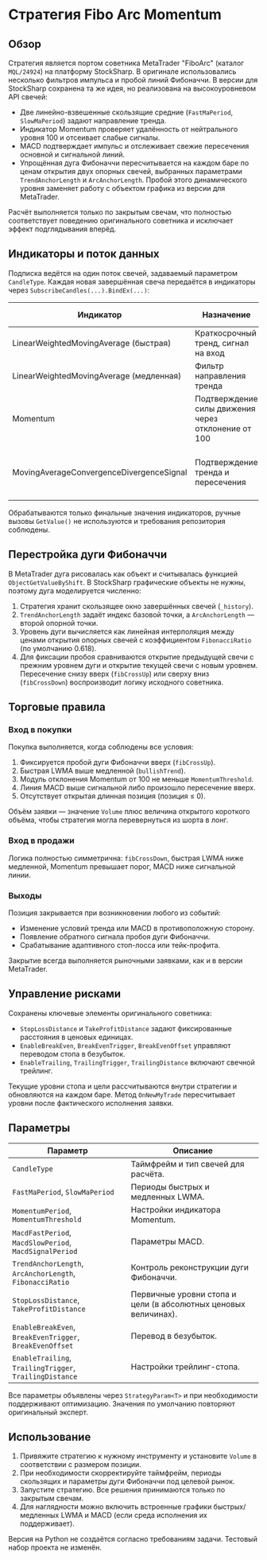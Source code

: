 # Стратегия Fibo Arc Momentum

## Обзор

Стратегия является портом советника MetaTrader "FiboArc" (каталог `MQL/24924`) на платформу StockSharp. В оригинале
использовались несколько фильтров импульса и пробой линий Фибоначчи. В версии для StockSharp сохранена та же идея, но
реализована на высокоуровневом API свечей:

* Две линейно-взвешенные скользящие средние (`FastMaPeriod`, `SlowMaPeriod`) задают направление тренда.
* Индикатор Momentum проверяет удалённость от нейтрального уровня 100 и отсеивает слабые сигналы.
* MACD подтверждает импульс и отслеживает свежие пересечения основной и сигнальной линий.
* Упрощённая дуга Фибоначчи пересчитывается на каждом баре по ценам открытия двух опорных свечей,
  выбранных параметрами `TrendAnchorLength` и `ArcAnchorLength`. Пробой этого динамического уровня заменяет работу с объектом
  графика из версии для MetaTrader.

Расчёт выполняется только по закрытым свечам, что полностью соответствует поведению оригинального советника и исключает эффект
подглядывания вперёд.

## Индикаторы и поток данных

Подписка ведётся на один поток свечей, задаваемый параметром `CandleType`. Каждая новая завершённая свеча передаётся в
индикаторы через `SubscribeCandles(...).BindEx(...)`:

| Индикатор | Назначение | Настройки по умолчанию |
|-----------|------------|------------------------|
| LinearWeightedMovingAverage (быстрая) | Краткосрочный тренд, сигнал на вход | `FastMaPeriod = 6`, типичная цена |
| LinearWeightedMovingAverage (медленная) | Фильтр направления тренда | `SlowMaPeriod = 85`, типичная цена |
| Momentum | Подтверждение силы движения через отклонение от 100 | `MomentumPeriod = 14` |
| MovingAverageConvergenceDivergenceSignal | Подтверждение тренда и пересечения | `MacdFastPeriod = 12`, `MacdSlowPeriod = 26`, `MacdSignalPeriod = 9` |

Обрабатываются только финальные значения индикаторов, ручные вызовы `GetValue()` не используются и требования репозитория
соблюдены.

## Перестройка дуги Фибоначчи

В MetaTrader дуга рисовалась как объект и считывалась функцией `ObjectGetValueByShift`. В StockSharp графические объекты не
нужны, поэтому дуга моделируется численно:

1. Стратегия хранит скользящее окно завершённых свечей (`_history`).
2. `TrendAnchorLength` задаёт индекс базовой точки, а `ArcAnchorLength` — второй опорной точки.
3. Уровень дуги вычисляется как линейная интерполяция между ценами открытия опорных свечей с коэффициентом `FibonacciRatio`
   (по умолчанию 0.618).
4. Для фиксации пробоя сравниваются открытие предыдущей свечи с прежним уровнем дуги и открытие текущей свечи с новым уровнем.
   Пересечение снизу вверх (`fibCrossUp`) или сверху вниз (`fibCrossDown`) воспроизводит логику исходного советника.

## Торговые правила

### Вход в покупки

Покупка выполняется, когда соблюдены все условия:

1. Фиксируется пробой дуги Фибоначчи вверх (`fibCrossUp`).
2. Быстрая LWMA выше медленной (`bullishTrend`).
3. Модуль отклонения Momentum от 100 не меньше `MomentumThreshold`.
4. Линия MACD выше сигнальной либо произошло пересечение вверх.
5. Отсутствует открытая длинная позиция (позиция ≤ 0).

Объём заявки — значение `Volume` плюс величина открытого короткого объёма, чтобы стратегия могла перевернуться из шорта в лонг.

### Вход в продажи

Логика полностью симметрична: `fibCrossDown`, быстрая LWMA ниже медленной, Momentum превышает порог, MACD ниже сигнальной линии.

### Выходы

Позиция закрывается при возникновении любого из событий:

* Изменение условий тренда или MACD в противоположную сторону.
* Появление обратного сигнала пробоя дуги Фибоначчи.
* Срабатывание адаптивного стоп-лосса или тейк-профита.

Закрытие всегда выполняется рыночными заявками, как и в версии MetaTrader.

## Управление рисками

Сохранены ключевые элементы оригинального советника:

* `StopLossDistance` и `TakeProfitDistance` задают фиксированные расстояния в ценовых единицах.
* `EnableBreakEven`, `BreakEvenTrigger`, `BreakEvenOffset` управляют переводом стопа в безубыток.
* `EnableTrailing`, `TrailingTrigger`, `TrailingDistance` включают свечной трейлинг.

Текущие уровни стопа и цели рассчитываются внутри стратегии и обновляются на каждом баре. Метод `OnNewMyTrade` пересчитывает
уровни после фактического исполнения заявки.

## Параметры

| Параметр | Описание |
|----------|----------|
| `CandleType` | Таймфрейм и тип свечей для расчёта. |
| `FastMaPeriod`, `SlowMaPeriod` | Периоды быстрых и медленных LWMA. |
| `MomentumPeriod`, `MomentumThreshold` | Настройки индикатора Momentum. |
| `MacdFastPeriod`, `MacdSlowPeriod`, `MacdSignalPeriod` | Параметры MACD. |
| `TrendAnchorLength`, `ArcAnchorLength`, `FibonacciRatio` | Контроль реконструкции дуги Фибоначчи. |
| `StopLossDistance`, `TakeProfitDistance` | Первичные уровни стопа и цели (в абсолютных ценовых величинах). |
| `EnableBreakEven`, `BreakEvenTrigger`, `BreakEvenOffset` | Перевод в безубыток. |
| `EnableTrailing`, `TrailingTrigger`, `TrailingDistance` | Настройки трейлинг-стопа. |

Все параметры объявлены через `StrategyParam<T>` и при необходимости поддерживают оптимизацию. Значения по умолчанию повторяют
оригинальный эксперт.

## Использование

1. Привяжите стратегию к нужному инструменту и установите `Volume` в соответствии с размером позиции.
2. При необходимости скорректируйте таймфрейм, периоды скользящих и параметры дуги Фибоначчи под целевой рынок.
3. Запустите стратегию. Все решения принимаются только по закрытым свечам.
4. Для наглядности можно включить встроенные графики быстрых/медленных LWMA и MACD (если среда исполнения их поддерживает).

Версия на Python не создаётся согласно требованиям задачи. Тестовый набор проекта не изменён.
